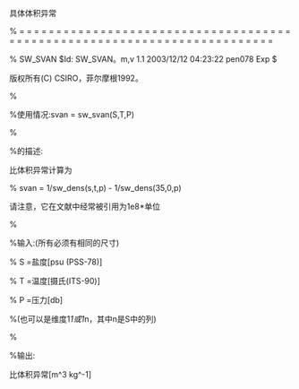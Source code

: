 具体体积异常

% = = = = = = = = = = = = = = = = = = = = = = = = = = = = = = = = = = = = = = = = = = = = = = = = = = = = = = = = = = = = = = = = = = = = = = = = =

% SW_SVAN $Id: SW_SVAN。m,v 1.1 2003/12/12 04:23:22 pen078 Exp $

版权所有(C) CSIRO，菲尔摩根1992。

%

%使用情况:svan = sw_svan(S,T,P)

%

%的描述:

比体积异常计算为

% svan = 1/sw_dens(s,t,p) - 1/sw_dens(35,0,p)

请注意，它在文献中经常被引用为1e8*单位

%

%输入:(所有必须有相同的尺寸)

% S =盐度[psu (PSS-78)]

% T =温度[摄氏(ITS-90)]

% P =压力[db]

%(也可以是维度1*1或1*n，其中n是S中的列)

%

%输出:

比体积异常[m^3 kg^-1]
